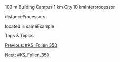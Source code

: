 100 m  Building
Campus 1 km
City 10 kmInterprocessor
distanceProcessors
located in sameExample

   Tags & Topics:
   

[Previous: #KS_Folien_350](KS_Folien_350.md)

[Next: #KS_Folien_350](KS_Folien_350.md)